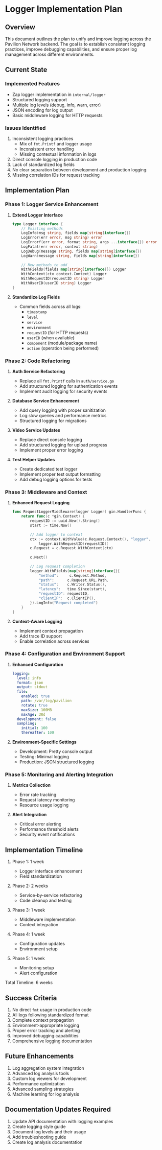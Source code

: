 # Logger Implementation Plan

## Overview

This document outlines the plan to unify and improve logging across the Pavilion Network backend. The goal is to establish consistent logging practices, improve debugging capabilities, and ensure proper log management across different environments.

## Current State

### Implemented Features
- Zap logger implementation in `internal/logger`
- Structured logging support
- Multiple log levels (debug, info, warn, error)
- JSON encoding for log output
- Basic middleware logging for HTTP requests

### Issues Identified
1. Inconsistent logging practices
   - Mix of `fmt.Printf` and logger usage
   - Inconsistent error handling
   - Missing contextual information in logs
2. Direct console logging in production code
3. Lack of standardized log fields
4. No clear separation between development and production logging
5. Missing correlation IDs for request tracking

## Implementation Plan

### Phase 1: Logger Service Enhancement

1. **Extend Logger Interface**
   ```go
   type Logger interface {
       // Existing methods
       LogInfo(msg string, fields map[string]interface{})
       LogError(err error, msg string) error
       LogErrorf(err error, format string, args ...interface{}) error
       LogFatal(err error, context string)
       LogDebug(message string, fields map[string]interface{})
       LogWarn(message string, fields map[string]interface{})
       
       // New methods to add
       WithFields(fields map[string]interface{}) Logger
       WithContext(ctx context.Context) Logger
       WithRequestID(requestID string) Logger
       WithUserID(userID string) Logger
   }
   ```

2. **Standardize Log Fields**
   - Common fields across all logs:
     - `timestamp`
     - `level`
     - `service`
     - `environment`
     - `requestID` (for HTTP requests)
     - `userID` (when available)
     - `component` (module/package name)
     - `action` (operation being performed)

### Phase 2: Code Refactoring

1. **Auth Service Refactoring**
   - Replace all `fmt.Printf` calls in `auth/service.go`
   - Add structured logging for authentication events
   - Implement audit logging for security events

2. **Database Service Enhancement**
   - Add query logging with proper sanitization
   - Log slow queries and performance metrics
   - Structured logging for migrations

3. **Video Service Updates**
   - Replace direct console logging
   - Add structured logging for upload progress
   - Implement proper error logging

4. **Test Helper Updates**
   - Create dedicated test logger
   - Implement proper test output formatting
   - Add debug logging options for tests

### Phase 3: Middleware and Context

1. **Enhanced Request Logging**
   ```go
   func RequestLoggerMiddleware(logger Logger) gin.HandlerFunc {
       return func(c *gin.Context) {
           requestID := uuid.New().String()
           start := time.Now()
           
           // Add logger to context
           ctx := context.WithValue(c.Request.Context(), "logger",
               logger.WithRequestID(requestID))
           c.Request = c.Request.WithContext(ctx)
           
           c.Next()
           
           // Log request completion
           logger.WithFields(map[string]interface{}{
               "method":     c.Request.Method,
               "path":      c.Request.URL.Path,
               "status":    c.Writer.Status(),
               "latency":   time.Since(start),
               "requestID": requestID,
               "clientIP":  c.ClientIP(),
           }).LogInfo("Request completed")
       }
   }
   ```

2. **Context-Aware Logging**
   - Implement context propagation
   - Add trace ID support
   - Enable correlation across services

### Phase 4: Configuration and Environment Support

1. **Enhanced Configuration**
   ```yaml
   logging:
     level: info
     format: json
     output: stdout
     file:
       enabled: true
       path: /var/log/pavilion
       rotate: true
       maxSize: 100MB
       maxAge: 30d
     development: false
     sampling:
       initial: 100
       thereafter: 100
   ```

2. **Environment-Specific Settings**
   - Development: Pretty console output
   - Testing: Minimal logging
   - Production: JSON structured logging

### Phase 5: Monitoring and Alerting Integration

1. **Metrics Collection**
   - Error rate tracking
   - Request latency monitoring
   - Resource usage logging

2. **Alert Integration**
   - Critical error alerting
   - Performance threshold alerts
   - Security event notifications

## Implementation Timeline

1. Phase 1: 1 week
   - Logger interface enhancement
   - Field standardization

2. Phase 2: 2 weeks
   - Service-by-service refactoring
   - Code cleanup and testing

3. Phase 3: 1 week
   - Middleware implementation
   - Context integration

4. Phase 4: 1 week
   - Configuration updates
   - Environment setup

5. Phase 5: 1 week
   - Monitoring setup
   - Alert configuration

Total Timeline: 6 weeks

## Success Criteria

1. No direct `fmt` usage in production code
2. All logs following standardized format
3. Complete context propagation
4. Environment-appropriate logging
5. Proper error tracking and alerting
6. Improved debugging capabilities
7. Comprehensive logging documentation

## Future Enhancements

1. Log aggregation system integration
2. Advanced log analysis tools
3. Custom log viewers for development
4. Performance optimization
5. Advanced sampling strategies
6. Machine learning for log analysis

## Documentation Updates Required

1. Update API documentation with logging examples
2. Create logging style guide
3. Document log levels and their usage
4. Add troubleshooting guide
5. Create log analysis documentation 
